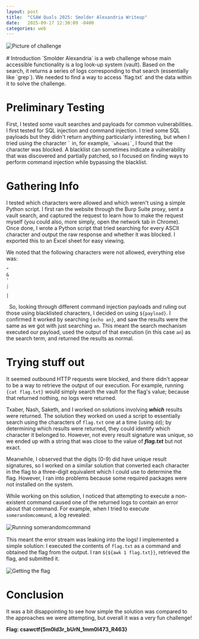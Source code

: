 ```yaml
---
layout: post
title:  "CSAW Quals 2025: Smolder Alexandria Writeup"
date:   2025-09-17 12:30:09 -0400
categories: web
---
```

<!-- Per-post responsive image rules: images inside .post-content will scale to container and be centered -->
<style>
/* limit scope to this post's content */
.post-content img.responsive {
  display: block;          /* put the image on its own line so it can be centered */
  margin: 1rem auto;       /* center horizontally and give a little vertical breathing room */
  max-width: 100%;         /* never exceed the width of the container */
  height: auto;            /* keep aspect ratio */
}

/* if you prefer images to sit inline with text, replace `display: block` with `display: inline-block` */
/* .post-content img.responsive-inline { display: inline-block; vertical-align: middle; margin: 0.5rem 0; } */
</style>

<div class="post-content">

<img class="responsive" alt="Picture of challenge" src="{{ '/assets/img/smolder-alexandria-3.png' | relative_url }}" />
# Introduction
`Smolder Alexandria` is a web challenge whose main accessible functionality is a log look-up system (vault). Based on the search, it returns a series of logs corresponding to that search (essentially like `grep`). We needed to find a way to access `flag.txt` and the data within it to solve the challenge.

# Preliminary Testing
First, I tested some vault searches and payloads for common vulnerabilities. I first tested for SQL injection and command injection. I tried some SQL payloads but they didn't return anything particularly interesting, but when I tried using the character `` ` `` in, for example, `` `whoami` ``, I found that the character was blocked. A blacklist can sometimes indicate a vulnerability that was discovered and partially patched, so I focused on finding ways to perform command injection while bypassing the blacklist.

# Gathering Info
I tested which characters were allowed and which weren't using a simple Python script. I first ran the website through the Burp Suite proxy, sent a vault search, and captured the request to learn how to make the request myself (you could also, more simply, open the network tab in Chrome). Once done, I wrote a Python script that tried searching for every ASCII character and output the raw response and whether it was blocked. I exported this to an Excel sheet for easy viewing.

We noted that the following characters were not allowed, everything else was:
```
"
&
'
;
`
|
```
&nbsp;
So, looking through different command injection payloads and ruling out those using blacklisted characters, I decided on using `${payload}`. I confirmed it worked by searching `{echo an}`, and saw the results were the same as we got with just searching `an`. This meant the search mechanism executed our payload, used the output of that execution (in this case `an`) as the search term, and returned the results as normal.

# Trying stuff out
It seemed outbound HTTP requests were blocked, and there didn't appear to be a way to retrieve the output of our execution. For example, running `{cat flag.txt}` would simply search the vault for the flag's value; because that returned nothing, no logs were returned.

Txaber, Nash, Saketh, and I worked on solutions involving ***which*** results were returned. The solution they worked on used a script to essentially search using the characters of `flag.txt` one at a time (using `dd`); by determining which results were returned, they could identify which character it belonged to. However, not every result signature was unique, so we ended up with a string that was close to the value of ***flag.txt*** but not exact.

Meanwhile, I observed that the digits (0-9) did have unique result signatures, so I worked on a similar solution that converted each character in the flag to a three-digit equivalent which I could use to determine the flag. However, I ran into problems because some required packages were not installed on the system.

While working on this solution, I noticed that attempting to execute a non-existent command caused one of the returned logs to contain an error about that command. For example, when I tried to execute `somerandomcommand`, a log revealed:
<img class="responsive" alt="Running somerandomcommand" src="{{ '/assets/img/smolder-alexandria-1.png' | relative_url }}" />

This meant the error stream was leaking into the logs! I implemented a simple solution: I executed the contents of `flag.txt` as a command and obtained the flag from the output. I ran `${${awk 1 flag.txt}}`, retrieved the flag, and submitted it.
<img class="responsive" alt="Getting the flag" src="{{ '/assets/img/smolder-alexandria-2.png' | relative_url }}" />

# Conclusion
It was a bit disappointing to see how simple the solution was compared to the approaches we were attempting, but overall it was a very fun challenge!

**Flag: csawctf{5m0ld3r_bUrN_1mm0l473_R463}**

</div>
